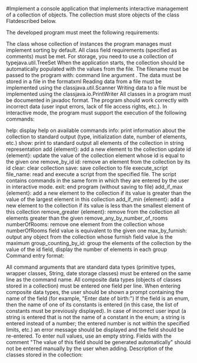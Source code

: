 #Implement a console application that implements interactive management of a collection of objects. The collection must store objects of the class Flatdescribed below.

The developed program must meet the following requirements:

The class whose collection of instances the program manages must implement sorting by default.
All class field requirements (specified as comments) must be met.
For storage, you need to use a collection of typejava.util.TreeSet
When the application starts, the collection should be automatically populated with the values ​​from the file.
The filename must be passed to the program with: command line argument .
The data must be stored in a file in the formatxml
Reading data from a file must be implemented using the classjava.util.Scanner
Writing data to a file must be implemented using the classjava.io.PrintWriter
All classes in a program must be documented in javadoc format.
The program should work correctly with incorrect data (user input errors, lack of file access rights, etc.).
In interactive mode, the program must support the execution of the following commands:

help: display help on available commands
info: print information about the collection to standard output (type, initialization date, number of elements, etc.)
show: print to standard output all elements of the collection in string representation
add {element}: add a new element to the collection
update id {element}: update the value of the collection element whose id is equal to the given one
remove_by_id id: remove an element from the collection by its id
clear: clear collection
save: save collection to file
execute_script file_name: read and execute a script from the specified file. The script contains commands in the same form in which they are entered by the user in interactive mode.
exit: end program (without saving to file)
add_if_max {element}: add a new element to the collection if its value is greater than the value of the largest element in this collection
add_if_min {element}: add a new element to the collection if its value is less than the smallest element of this collection
remove_greater {element}: remove from the collection all elements greater than the given
remove_any_by_number_of_rooms numberOfRooms: remove one element from the collection whose numberOfRooms field value is equivalent to the given one
max_by_furnish: output any object from the collection whose furnish field value is the maximum
group_counting_by_id: group the elements of the collection by the value of the id field, display the number of elements in each group
Command entry format:

All command arguments that are standard data types (primitive types, wrapper classes, String, date storage classes) must be entered on the same line as the command name.
All composite data types (objects of classes stored in a collection) must be entered one field per line.
When entering composite data types, the user should be shown a prompt containing the name of the field (for example, "Enter date of birth:")
If the field is an enum, then the name of one of its constants is entered (in this case, the list of constants must be previously displayed).
In case of incorrect user input (a string is entered that is not the name of a constant in the enum; a string is entered instead of a number; the entered number is not within the specified limits, etc.) an error message should be displayed and the field should be re-entered.
To enter null values, use an empty string.
Fields with the comment "The value of this field should be generated automatically" should not be entered manually by the user when adding.
Description of the classes stored in the collection:
